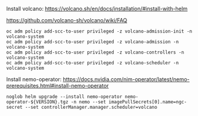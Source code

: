 Install volcano: https://volcano.sh/en/docs/installation/#install-with-helm

https://github.com/volcano-sh/volcano/wiki/FAQ
```shell
oc adm policy add-scc-to-user privileged -z volcano-admission-init -n volcano-system
oc adm policy add-scc-to-user privileged -z volcano-admission -n volcano-system
oc adm policy add-scc-to-user privileged -z volcano-controllers -n volcano-system
oc adm policy add-scc-to-user privileged -z volcano-scheduler -n volcano-system
```

Install nemo-operator: https://docs.nvidia.com/nim-operator/latest/nemo-prerequisites.html#install-nemo-operator

```shell
noglob helm upgrade --install nemo-operator nemo-operator-${VERSION}.tgz -n nemo --set imagePullSecrets[0].name=ngc-secret --set controllerManager.manager.scheduler=volcano
```